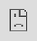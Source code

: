 <html> 
  <head> 
  <meta name="viewport" content="width=device-width, initial-scale=1.0, maximum-scale=1.0, user-scalable=0"> 
  <title>✌️ DailyQ Waitlist</title>
      <link rel="shortcut icon" type="image/x-icon" href="favicon.ico">
      <link rel="apple-touch-icon" sizes="180x180" href="apple-touch-icon.png">
      <link rel="icon" type="image/png" sizes="32x32" href="favicon-32x32.png">
      <link rel="icon" type="image/png" sizes="16x16" href="favicon-16x16.png">
      <link rel="manifest" href="site.webmanifest">
      <link rel="mask-icon" href="safari-pinned-tab.svg" color="#5bbad5">
      <meta name="msapplication-TileColor" content="#626f7e">
      <meta name="theme-color" content="#626f7e">
    <style type="text/css"> html{ margin: 0; height: 100%; overflow: hidden; } iframe{ position: absolute; left:0; right:0; bottom:0; top:0; border:0; } </style> 
  </head> 
  <body> 
    <iframe id="typeform-full" width="100%" height="100%" frameborder="0" allow="camera; microphone; autoplay; encrypted-media;" src="https://form.typeform.com/to/F7nDSnbP"></iframe> 
    <script type="text/javascript" src="https://embed.typeform.com/embed.js"></script>
  </body> 
</html>
